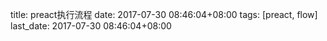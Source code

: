 title: preact执行流程
date: 2017-07-30 08:46:04+08:00
tags: [preact, flow]
last_date: 2017-07-30 08:46:04+08:00


